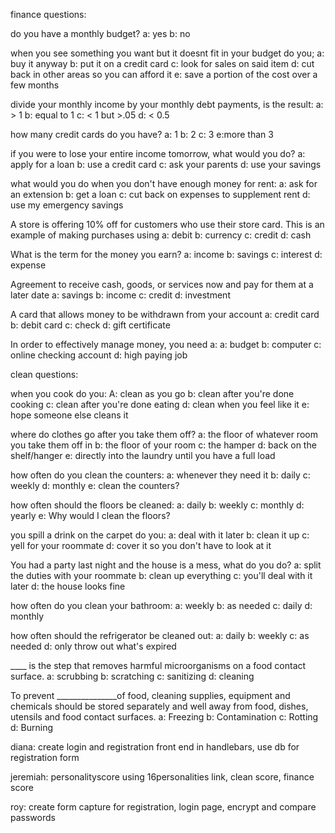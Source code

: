 finance questions:

do you have a monthly budget?
a: yes
b: no

when you see something you want but it doesnt fit in your budget do you;
a: buy it anyway
b: put it on a credit card
c: look for sales on said item
d: cut back in other areas so you can afford it
e: save a portion of the cost over a few months

divide your monthly income by your monthly debt payments, is the result:
a: > 1
b: equal to 1
c: < 1 but >.05
d: < 0.5

how many credit cards do you have?
a: 1
b: 2
c: 3
e:more than 3

<!-- added some logic based questions -->

if you were to lose your entire income tomorrow, what would you do?
a: apply for a loan
b: use a credit card
c: ask your parents
d: use your savings

what would you do when you don't have enough money for rent:
a: ask for an extension
b: get a loan
c: cut back on expenses to supplement rent
d: use my emergency savings

A store is offering 10% off for customers who use their store card. This is an example of making purchases using
a: debit
b: currency
c: credit
d: cash

What is the term for the money you earn?
a: income
b: savings
c: interest
d: expense

Agreement to receive cash, goods, or services now and pay for them at a later date
a: savings
b: income
c: credit
d: investment

A card that allows money to be withdrawn from your account
a: credit card
b: debit card
c: check
d: gift certificate

In order to effectively manage money, you need a:
a: budget
b: computer
c: online checking account
d: high paying job

clean questions:

when you cook do you:
A: clean as you go
b: clean after you're done cooking
c: clean after you're done eating
d: clean when you feel like it
e: hope someone else cleans it

where do clothes go after you take them off?
a: the floor of whatever room you take them off in
b: the floor of your room
c: the hamper
d: back on the shelf/hanger
e: directly into the laundry until you have a full load

how often do you clean the counters:
a: whenever they need it
b: daily
c: weekly
d: monthly
e: clean the counters?

how often should the floors be cleaned:
a: daily
b: weekly
c: monthly
d: yearly
e: Why would I clean the floors?

you spill a drink on the carpet do you:
a: deal with it later
b: clean it up
c: yell for your roommate
d: cover it so you don't have to look at it

You had a party last night and the house is a mess, what do you do?
a: split the duties with your roommate
b: clean up everything
c: you'll deal with it later
d: the house looks fine 

how often do you clean your bathroom:
a: weekly
b: as needed
c: daily
d: monthly

how often should the refrigerator be cleaned out:
a: daily
b: weekly
c: as needed
d: only throw out what's expired

____ is the step that removes harmful microorganisms on a food contact surface.
a: scrubbing
b: scratching
c: sanitizing
d: cleaning

To prevent _______________of food, cleaning supplies, equipment and chemicals should be stored separately and well away from food, dishes, utensils and food contact surfaces.
a: Freezing
b: Contamination
c: Rotting
d: Burning



diana: create login and registration front end in handlebars, use db for registration form

jeremiah: personalityscore using 16personalities link, clean score, finance score

roy: create form capture for registration, login page, encrypt and compare passwords